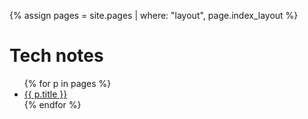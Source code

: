  {% assign pages = site.pages | where: "layout", page.index_layout %}
 
# Tech notes
<ul>
  {% for p in pages %}
          <li><a href="{{ p.url }}">{{ p.title }}</a></li>
  {% endfor %} 
</ul>